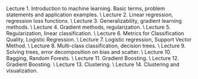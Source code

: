 
Lecture 1. Introduction to machine learning. Basic terms, problem statements and application examples. \\
Lecture 2. Linear regression, regression loss functions. \\
Lecture 3. Generalizability, gradient learning methods. \\
Lecture 4. Gradient methods, regularization. \\
Lecture 5. Regularization, linear classification.  \\
Lecture 6. Metrics for Classification Quality, Logistic Regression. \\
Lecture 7. Logistic regression, Support Vector Method.  \\
Lecture 8. Multi-class classification, decision trees. \\
Lecture 9. Solving trees, error decomposition on bias and scatter.  \\
Lecture 10. Bagging, Random Forests. \\
Lecture 11. Gradient Boosting. \\
Lecture 12. Gradient Boosting.  \\
Lecture 13. Clustering.  \\
Lecture 14. Clustering and visualization. 
